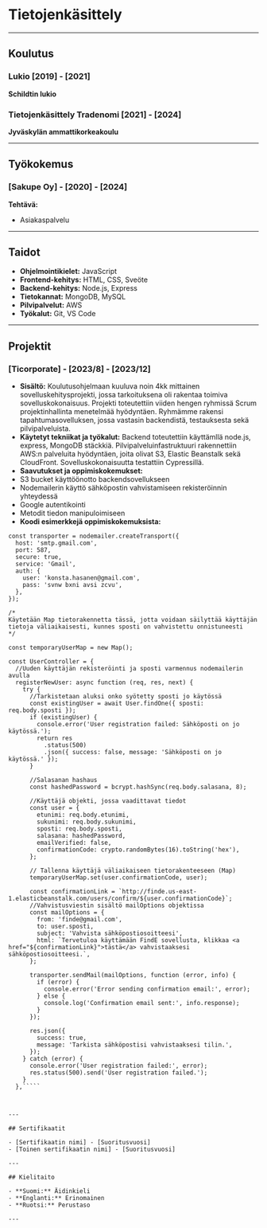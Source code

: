 # Tietojenkäsittely

---

## Koulutus

### Lukio [2019] - [2021]
**Schildtin lukio**

### Tietojenkäsittely Tradenomi [2021] - [2024]
**Jyväskylän ammattikorkeakoulu**

---

## Työkokemus

### [Sakupe Oy] - [2020] - [2024]
**Tehtävä:**
- Asiakaspalvelu

---

## Taidot

- **Ohjelmointikielet:** JavaScript
- **Frontend-kehitys:** HTML, CSS, Sveöte
- **Backend-kehitys:** Node.js, Express
- **Tietokannat:** MongoDB, MySQL
- **Pilvipalvelut:** AWS
- **Työkalut:** Git, VS Code

---

## Projektit

### [Ticorporate] - [2023/8] - [2023/12]
- **Sisältö:** Koulutusohjelmaan kuuluva noin 4kk mittainen sovelluskehitysprojekti, jossa tarkoituksena oli rakentaa toimiva sovelluskokonaisuus. Projekti toteutettiin viiden hengen ryhmissä Scrum projektinhallinta menetelmää hyödyntäen. Ryhmämme rakensi tapahtumasovelluksen, jossa vastasin backendistä, testauksesta sekä pilvipalveluista. 
- **Käytetyt tekniikat ja työkalut:** Backend toteutettiin käyttämllä node.js, express, MongoDB stäckkiä. Pilvipalveluinfastruktuuri rakennettiin AWS:n palveluita hyödyntäen, joita olivat S3, Elastic Beanstalk sekä CloudFront. Sovelluskokonaisuutta testattiin Cypressillä.
- **Saavutukset ja oppimiskokemukset:**
- S3 bucket käyttöönotto backendsovellukseen
- Nodemailerin käyttö sähköpostin vahvistamiseen rekisteröinnin yhteydessä
- Google autentikointi
- Metodit tiedon manipuloimiseen
- **Koodi esimerkkejä oppimiskokemuksista:**
`````// Nodemailerin konfiguraatio
const transporter = nodemailer.createTransport({
  host: 'smtp.gmail.com',
  port: 587,
  secure: true,
  service: 'Gmail',
  auth: {
    user: 'konsta.hasanen@gmail.com',
    pass: 'svnw bxni avsi zcvu',
  },
});

/*
Käytetään Map tietorakennetta tässä, jotta voidaan säilyttää käyttäjän tietoja väliaikaisesti, kunnes sposti on vahvistettu onnistuneesti
*/

const temporaryUserMap = new Map();

const UserController = {
  //Uuden käyttäjän rekisteröinti ja sposti varmennus nodemailerin avulla
  registerNewUser: async function (req, res, next) {
    try {
      //Tarkistetaan aluksi onko syötetty sposti jo käytössä
      const existingUser = await User.findOne({ sposti: req.body.sposti });
      if (existingUser) {
        console.error('User registration failed: Sähköposti on jo käytössä.');
        return res
          .status(500)
          .json({ success: false, message: 'Sähköposti on jo käytössä.' });
      }

      //Salasanan hashaus
      const hashedPassword = bcrypt.hashSync(req.body.salasana, 8);

      //Käyttäjä objekti, jossa vaadittavat tiedot
      const user = {
        etunimi: req.body.etunimi,
        sukunimi: req.body.sukunimi,
        sposti: req.body.sposti,
        salasana: hashedPassword,
        emailVerified: false,
        confirmationCode: crypto.randomBytes(16).toString('hex'),
      };

      // Tallenna käyttäjä väliaikaiseen tietorakenteeseen (Map)
      temporaryUserMap.set(user.confirmationCode, user);

      const confirmationLink = `http://finde.us-east-1.elasticbeanstalk.com/users/confirm/${user.confirmationCode}`;
      //Vahvistusviestin sisältö mailOptions objektissa
      const mailOptions = {
        from: 'finde@gmail.com',
        to: user.sposti,
        subject: 'Vahvista sähköpostiosoitteesi',
        html: `Tervetuloa käyttämään FindE sovellusta, klikkaa <a href="${confirmationLink}">tästä</a> vahvistaaksesi sähköpostiosoitteesi.`,
      };

      transporter.sendMail(mailOptions, function (error, info) {
        if (error) {
          console.error('Error sending confirmation email:', error);
        } else {
          console.log('Confirmation email sent:', info.response);
        }
      });

      res.json({
        success: true,
        message: 'Tarkista sähköpostisi vahvistaaksesi tilin.',
      });
    } catch (error) {
      console.error('User registration failed:', error);
      res.status(500).send('User registration failed.');
    }
  },`````
  


---

## Sertifikaatit

- [Sertifikaatin nimi] - [Suoritusvuosi]
- [Toinen sertifikaatin nimi] - [Suoritusvuosi]

---

## Kielitaito

- **Suomi:** Äidinkieli
- **Englanti:** Erinomainen
- **Ruotsi:** Perustaso

---
